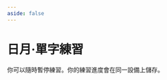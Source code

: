 ```yaml
---
aside: false
---
```

# 日月·單字練習

你可以隨時暫停練習。你的練習進度會在同一設備上儲存。

<script setup>
import Train from "@/train/CharTrain.vue"
</script>
<div class="zigen-font">
<Train name="ming"  chaifenUrl="/chaifen.csv" zigenUrl="/zigen-ming.csv" :range="[0,500]" :supplement="false" :ming="true" />
</div>
